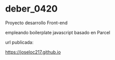 # deber_0420

Proyecto desarrollo Front-end

empleando boilerplate javascript basado en Parcel

url publicada:

https://joseloc217.github.io
